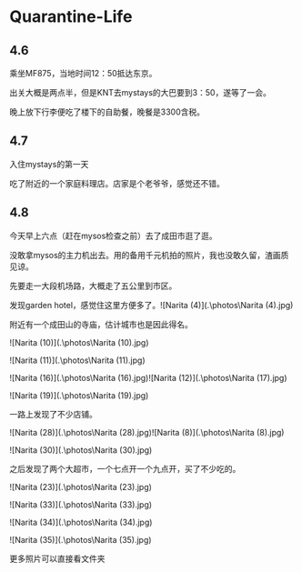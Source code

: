 # Quarantine-Life

## 4.6

乘坐MF875，当地时间12：50抵达东京。

出关大概是两点半，但是KNT去mystays的大巴要到3：50，遂等了一会。

晚上放下行李便吃了楼下的自助餐，晚餐是3300含税。



## 4.7

入住mystays的第一天

吃了附近的一个家庭料理店。店家是个老爷爷，感觉还不错。

## 4.8

今天早上六点（赶在mysos检查之前）去了成田市逛了逛。

没敢拿mysos的主力机出去。用的备用千元机拍的照片，我也没敢久留，渣画质见谅。

先要走一大段机场路，大概走了五公里到市区。

发现garden hotel，感觉住这里方便多了。![Narita (4)](.\photos\Narita (4).jpg)

附近有一个成田山的寺庙，估计城市也是因此得名。

![Narita (10)](.\photos\Narita (10).jpg)

![Narita (11)](.\photos\Narita (11).jpg)

![Narita (16)](.\photos\Narita (16).jpg)![Narita (12)](.\photos\Narita (17).jpg)

![Narita (19)](.\photos\Narita (19).jpg)

一路上发现了不少店铺。

![Narita (28)](.\photos\Narita (28).jpg)![Narita (8)](.\photos\Narita (8).jpg)

![Narita (30)](.\photos\Narita (30).jpg)

之后发现了两个大超市，一个七点开一个九点开，买了不少吃的。

![Narita (23)](.\photos\Narita (23).jpg)

![Narita (33)](.\photos\Narita (33).jpg)

![Narita (34)](.\photos\Narita (34).jpg)

![Narita (35)](.\photos\Narita (35).jpg)

更多照片可以直接看文件夹